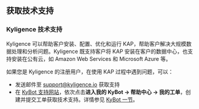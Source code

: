 ## 获取技术支持

### Kyligence 技术支持

Kyligence 可以帮助客户安装、配置、优化和运行 KAP，帮助客户解决大规模数据处理和分析问题。Kyligence 既支持客户将 KAP 安装在客户的数据中心，也支持安装在公有云，如 Amazon Web Services 和 Microsoft Azure 等。

如果您是 Kyligence 的注册用户，在使用 KAP 过程中遇到问题，可以：

* 发送邮件至 support@kyligence.io 获取支持
* 在 [KyBot 支持网站](https://kybot.io/home)，依次点击**进入我的 KyBot -> 帮助中心 -> 我的工单**，创建并提交工单获取技术支持。详情参见 [KyBot 一节](kybot/kybot.cn.md)。

